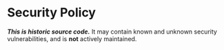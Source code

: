 # Security Policy

**_This is historic source code._** It may contain known and unknown security vulnerabilities, and is **not** actively maintained.
